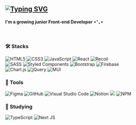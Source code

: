 [![Typing SVG](https://readme-typing-svg.demolab.com?font=Roboto+Mono&weight=500&pause=1000&color=111111&width=435&lines=Hi+there%2C+I'm+Gyuri+Kim+%F0%9F%91%8B)](https://git.io/typing-svg)
---
#### I'm a growing junior Front-end Developer ⋆⁺₊⋆ 

<br/>

### 🛠️ Stacks
![HTML5](https://img.shields.io/badge/html5-%23E34F26.svg?style=for-the-badge&logo=html5&logoColor=white)
![CSS3](https://img.shields.io/badge/css3-%231572B6.svg?style=for-the-badge&logo=css3&logoColor=white)
![JavaScript](https://img.shields.io/badge/javascript-%23323330.svg?style=for-the-badge&logo=javascript&logoColor=%23F7DF1E)
![React](https://img.shields.io/badge/react-%2320232a.svg?style=for-the-badge&logo=react&logoColor=%2361DAFB) 
![Recoil](https://img.shields.io/badge/Recoil-black.svg?style=for-the-badge&logo=Recoil&logoColor=white)<br/>
![SASS](https://img.shields.io/badge/SASS-hotpink.svg?style=for-the-badge&logo=SASS&logoColor=white)
![Styled Components](https://img.shields.io/badge/styled--components-DB7093?style=for-the-badge&logo=styled-components&logoColor=white)
![Bootstrap](https://img.shields.io/badge/bootstrap-%23563D7C.svg?style=for-the-badge&logo=bootstrap&logoColor=white)
![Firebase](https://img.shields.io/badge/Firebase-039BE5?style=for-the-badge&logo=Firebase&logoColor=white)<br/>
![Chart.js](https://img.shields.io/badge/chart.js-F5788D.svg?style=for-the-badge&logo=chart.js&logoColor=white)
![jQuery](https://img.shields.io/badge/jquery-%230769AD.svg?style=for-the-badge&logo=jquery&logoColor=white)
![MUI](https://img.shields.io/badge/MUI-%230081CB.svg?style=for-the-badge&logo=mui&logoColor=white)


### 💪 Tools
![Figma](https://img.shields.io/badge/figma-%23F24E1E.svg?style=for-the-badge&logo=figma&logoColor=white)
![GitHub](https://img.shields.io/badge/github-%23121011.svg?style=for-the-badge&logo=github&logoColor=white)
![Visual Studio Code](https://img.shields.io/badge/Visual%20Studio%20Code-0078d7.svg?style=for-the-badge&logo=visual-studio-code&logoColor=white)
![Notion](https://img.shields.io/badge/Notion-%23000000.svg?style=for-the-badge&logo=notion&logoColor=white)
<img src="https://img.shields.io/badge/Discord-%235865F2.svg?style=for-the-badge&logo=discord&logoColor=white">
![NPM](https://img.shields.io/badge/NPM-%23000000.svg?style=for-the-badge&logo=npm&logoColor=white)


### 📝 Studying
![TypeScript](https://img.shields.io/badge/typescript-%23007ACC.svg?style=for-the-badge&logo=typescript&logoColor=white)
![Next JS](https://img.shields.io/badge/Next-black?style=for-the-badge&logo=next.js&logoColor=white)
<!-- ![AWS](https://img.shields.io/badge/AWS-%23FF9900.svg?style=for-the-badge&logo=amazon-aws&logoColor=white) -->
